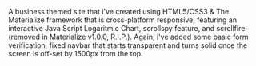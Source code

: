 A business themed site that i've created using HTML5/CSS3 & The Materialize framework that is cross-platform responsive, featuring an interactive Java Script Logaritmic Chart, scrollspy feature, and scrollfire (removed in Materialize v1.0.0, R.I.P.). Again, i've added some basic form verification, fixed navbar that starts transparent and turns solid once the screen is off-set by 1500px from the top.
